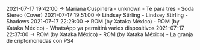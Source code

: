 2021-07-17 19:42:00 -> Mariana Cuspinera - unknown - Té para tres - Soda Stereo (Cover)
2021-07-17 19:51:00 -> Lindsey Stirling - Lindsey Stirling - Shadows
2021-07-17 22:29:00 -> ROM (by Xataka México) - ROM (by Xataka México) - WhatsApp ya permitirá varios dispositivos
2021-07-17 22:37:00 -> ROM (by Xataka México) - ROM (by Xataka México) - La granja de criptomonedas con PS4
